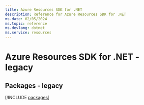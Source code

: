```yaml
---
title: Azure Resources SDK for .NET
description: Reference for Azure Resources SDK for .NET
ms.date: 02/05/2024
ms.topic: reference
ms.devlang: dotnet
ms.service: resources
---
```

# Azure Resources SDK for .NET - legacy
## Packages - legacy
[!INCLUDE [packages](resources-index.md)]